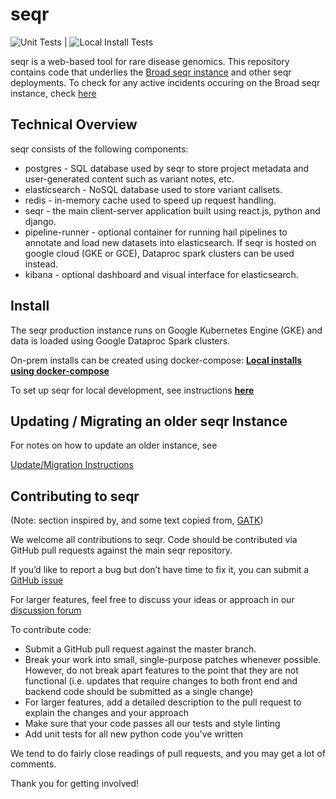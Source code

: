 
seqr
====
![Unit Tests](https://github.com/broadinstitute/seqr/workflows/Unit%20Tests/badge.svg?branch=master) | ![Local Install Tests](https://github.com/broadinstitute/seqr/workflows/local%20install%20tests/badge.svg?branch=master)

seqr is a web-based tool for rare disease genomics.
This repository contains code that underlies the [Broad seqr instance](http://seqr.broadinstitute.org) and other seqr deployments. To check for any active incidents occuring on the Broad seqr instance, check [here](/INCIDENTS.md)

## Technical Overview

seqr consists of the following components:
- postgres - SQL database used by seqr to store project metadata and user-generated content such as variant notes, etc.
- elasticsearch - NoSQL database used to store variant callsets.
- redis - in-memory cache used to speed up request handling.
- seqr - the main client-server application built using react.js, python and django.
- pipeline-runner - optional container for running hail pipelines to annotate and load new datasets into elasticsearch. If seqr is hosted on google cloud (GKE or GCE), Dataproc spark clusters can be used instead.
- kibana - optional dashboard and visual interface for elasticsearch.

## Install

The seqr production instance runs on Google Kubernetes Engine (GKE) and data is loaded using Google Dataproc Spark clusters. 

On-prem installs can be created using docker-compose:
**[Local installs using docker-compose](deploy/LOCAL_INSTALL.md)**  

To set up seqr for local development, see instructions **[here](deploy/LOCAL_DEVELOPMENT_INSTALL.md)**  

## Updating / Migrating an older seqr Instance	

For notes on how to update an older instance, see  	

[Update/Migration Instructions](deploy/MIGRATE.md)


## Contributing to seqr

(Note: section inspired by, and some text copied from, [GATK](https://github.com/broadinstitute/gatk#contribute))

We welcome all contributions to seqr. 
Code should be contributed via GitHub pull requests against the main seqr repository.

If you’d like to report a bug but don’t have time to fix it, you can submit a
[GitHub issue](https://github.com/broadinstitute/seqr/issues/new?assignees=&labels=bug&template=bug_report.md&title=)

For larger features, feel free to discuss your ideas or approach in our 
[discussion forum](https://github.com/broadinstitute/seqr/discussions)

To contribute code:

* Submit a GitHub pull request against the master branch.
* Break your work into small, single-purpose patches whenever possible. 
However, do not break apart features to the point that they are not functional 
(i.e. updates that require changes to both front end and backend code should be submitted as a single change)
* For larger features, add a detailed description to the pull request to explain the changes and your approach
* Make sure that your code passes all our tests and style linting
* Add unit tests for all new python code you've written

We tend to do fairly close readings of pull requests, and you may get a lot of comments.

Thank you for getting involved!

